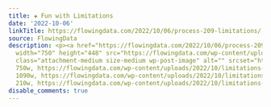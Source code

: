 ```yaml
---
title: ✚ Fun with Limitations
date: '2022-10-06'
linkTitle: https://flowingdata.com/2022/10/06/process-209-limitations/
source: FlowingData
description: <p><a href="https://flowingdata.com/2022/10/06/process-209-limitations/"><img
  width="750" height="448" src="https://flowingdata.com/wp-content/uploads/2022/10/limitations-featured-750x448.png"
  class="attachment-medium size-medium wp-post-image" alt="" srcset="https://flowingdata.com/wp-content/uploads/2022/10/limitations-featured-750x448.png
  750w, https://flowingdata.com/wp-content/uploads/2022/10/limitations-featured-1090x651.png
  1090w, https://flowingdata.com/wp-content/uploads/2022/10/limitations-featured-210x125.png
  210w, https://flowingdata.com/wp-content/uploads/2022/10/limitations-featu ...
disable_comments: true
---
```

<p><a href="https://flowingdata.com/2022/10/06/process-209-limitations/"><img width="750" height="448" src="https://flowingdata.com/wp-content/uploads/2022/10/limitations-featured-750x448.png" class="attachment-medium size-medium wp-post-image" alt="" srcset="https://flowingdata.com/wp-content/uploads/2022/10/limitations-featured-750x448.png 750w, https://flowingdata.com/wp-content/uploads/2022/10/limitations-featured-1090x651.png 1090w, https://flowingdata.com/wp-content/uploads/2022/10/limitations-featured-210x125.png 210w, https://flowingdata.com/wp-content/uploads/2022/10/limitations-featu ...